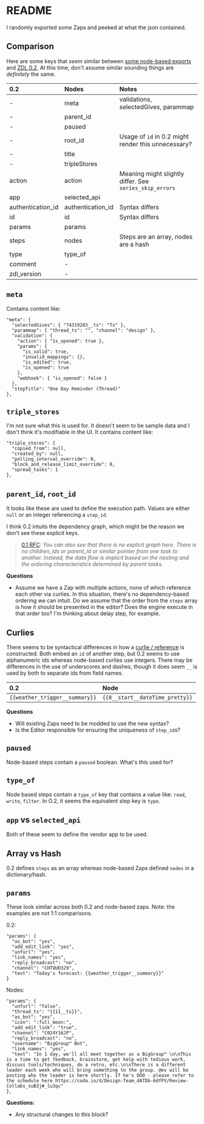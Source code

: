 # README

I randomly exported some Zaps and peeked at what the json contained. 


## Comparison

Here are some keys that _seem_ similar between [some node-based exports](https://github.com/toddmoy/node-based-zap-examples/tree/master/set-1) and [ZDL 0.2](https://github.com/zapier/zdl/blob/master/version_0.2.md). At this time, don't assume similar sounding things are _definitely_ the same.

| 0.2               | Nodes             | Notes                                                   |
|:------------------|:------------------|:--------------------------------------------------------|
| -                 | meta              | validations, selectedGives, parammap                    |
| -                 | parent_id         |                                                         |
| -                 | paused            |                                                         |
| -                 | root_id           | Usage of `id` in 0.2 might render this unnecessary?     |
| -                 | title             |                                                         |
| -                 | tripleStores      |                                                         |
| action            | action            | Meaning might slightly differ. See `series_skip_errors` |
| app               | selected_api      |                                                         |
| authentication_id | authentication_id | Syntax differs                                          |
| id                | id                | Syntax differs                                          |
| params            | params            |                                                         |
| steps             | nodes             | Steps are an array, nodes are a hash                    |
| type              | type_of           |                                                         |
| comment           | -                 |                                                         |
| zdl_version       | -                 |                                                         |


## `meta`

Contains content like: 

```
"meta": {
  "selectedGives": { "74319203__ts": "Ts" },
  "parammap": { "thread_ts": "", "channel": "design" },
  "validation": {
    "action": { "is_opened": true },
    "params": {
      "is_valid": true,
      "invalid_mappings": {},
      "is_edited": true,
      "is_opened": true
    },
    "webhook": { "is_opened": false }
  },
  "stepTitle": "One Day Reminder (Thread)"
},
```

## `triple_stores`

I'm not sure what this is used for. It doesn't seem to be sample data and I don't think it's modifiable in the UI. It contains content like: 

```
"triple_stores": {
  "copied_from": null,
  "created_by": null,
  "polling_interval_override": 0,
  "block_and_release_limit_override": 0,
  "spread_tasks": 1
},
```

## `parent_id`, `root_id`
  
It looks like these are used to define the execution path. Values are either `null` or an integer referencing a `step_id`. 

I think 0.2 intuits the dependency graph, which might be the reason we don't see these explicit keys. 

> [0.1 RFC](https://docs.google.com/document/d/1x7qSOrOUSsGOGIs5c0NoZpBVrgNySla3su-DK1wVbsI/edit#): _You can also see that there is no explicit graph here. There is no children_ids or parent_id or similar pointer from one task to another. Instead, the data flow is implicit based on the nesting and the ordering characteristics determined by parent tasks._

**Questions**

- Assume we have a Zap with multiple actions, none of which reference each other via curlies. In this situation, there's no dependency-based ordering we can intuit. Do we assume that the order from the `steps` array is how it should be presented in the editor? Does the engine execute in that order too? I'm thinking about delay step, for example.


## Curlies

There seems to be syntactical differences in how a [curlie / reference](https://github.com/zapier/zdl/blob/master/version_0.2.md#using-curlies-to-reference-step-outputs-in-params) is constructed. Both embed an `id` of another step, but 0.2 seems to use alphanumeric ids whereas node-based curlies use integers. There may be differences in the use of underscores and dashes, though it does seem `__` is used by both to separate ids from field names.

| 0.2 | Node |
| :-  | :- | 
| `{{weather_trigger__summary}}`|`{{8__start__dateTime_pretty}}`|

**Questions**

- Will existing Zaps need to be modded to use the new syntax? 
- Is the Editor responsible for ensuring the uniqueness of `step_id`s? 

## `paused`

Node-based steps contain a `paused` boolean. What's this used for? 

## `type_of`

Node based steps contain a `type_of` key that contains a value like: `read`, `write`, `filter`. In O.2, it seems the equivalent step key is `type`.

## `app` vs `selected_api`

Both of these seem to define the vendor app to be used.

## Array vs Hash

0.2 defines `steps` as an array whereas node-based Zaps defined `nodes` in a dictionary/hash.

## `params`

These look similar across both 0.2 and node-based zaps. Note: the examples are not 1:1 comparisons.

0.2: 

```
"params": {
  "as_bot": "yes",
  "add_edit_link": "yes",
  "unfurl": "yes",
  "link_names": "yes",
  "reply_broadcast": "no",
  "channel": "CHTQUD329",
  "text": "Today's forecast: {{weather_trigger__summary}}"
}
```

Nodes:

```
"params": {
  "unfurl": "false",
  "thread_ts": "{{11__ts}}",
  "as_bot": "yes",
  "icon": ":full_moon:",
  "add_edit_link": "true",
  "channel": "C024Y16JP",
  "reply_broadcast": "no",
  "username": "BigGroup™ Bot",
  "link_names": "yes",
  "text": "In 1 day, we'll all meet together as a BigGroup™ \n\nThis is a time to get feedback, brainstorm, get help with tedious work, discuss tools/techniques, do a retro, etc.\n\nThere is a different leader each week who will bring something to the group. @ev will be posting who the leader is here shortly. If he's OOO - please refer to the schedule here https://coda.io/d/Design-Team_dATDb-6dfPV/Review-Collabs_suB3j#_lu3qc"
},
```

**Questions:**

* Any structural changes to this block?



